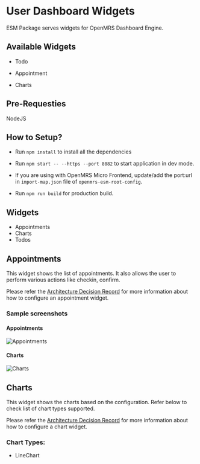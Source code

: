 # User Dashboard Widgets

ESM Package serves widgets for OpenMRS Dashboard Engine.

## Available Widgets

- Todo

- Appointment

- Charts

## Pre-Requesties

NodeJS

## How to Setup?

- Run `npm install` to install all the dependencies

- Run `npm start -- --https --port 8082` to start application in dev mode.

- If you are using with OpenMRS Micro Frontend, update/add the port:url in `import-map.json` file of `openmrs-esm-root-config`.

- Run `npm run build` for production build.

## Widgets

- Appointments
- Charts
- Todos

## Appointments

This widget shows the list of appointments. It also allows the user to perform various actions like checkin, confirm.

Please refer the [Architecture Decision Record](docs/adr-03-appointment-configuration.md) for more information about how to configure an appointment widget.

### Sample screenshots

#### Appointments

![Appointments](./screenshots/appointment.png "Appointments")

#### Charts

![Charts](./screenshots/charts.png "Charts")

## Charts

This widget shows the charts based on the configuration. Refer below to check list of chart types supported.

Please refer the [Architecture Decision Record](docs/adr-04-charts-configuration.md) for more information about how to configure a chart widget.

### Chart Types:

- LineChart
